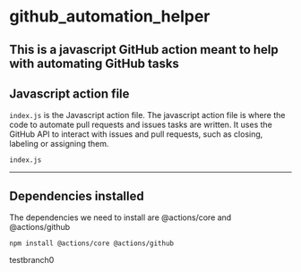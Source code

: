 # github_automation_helper
This is a javascript GitHub action meant to help with automating GitHub tasks
---

## Javascript action file
`index.js` is the Javascript action file.
The javascript action file is where the code to automate pull requests and issues tasks are written.
It uses the GitHub API to interact with issues and pull requests, such as closing, labeling or assigning them.

`index.js`

---

## Dependencies installed
The dependencies we need to install are @actions/core and @actions/github

`npm install @actions/core @actions/github`



testbranch0
